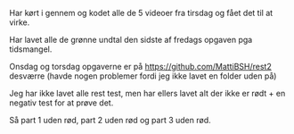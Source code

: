 Har kørt i gennem og kodet alle de 5 videoer fra tirsdag og fået det til at virke.


Har lavet alle de grønne undtal den sidste af fredags opgaven pga tidsmangel.


Onsdag og torsdag opgaverne er på https://github.com/MattiBSH/rest2 desværre (havde nogen problemer fordi jeg ikke lavet en folder uden på) 


Jeg har ikke lavet alle rest test, men har ellers lavet alt der ikke er rødt + en negativ test for at prøve det.

Så part 1 uden rød, part 2 uden rød og part 3 uden rød.
